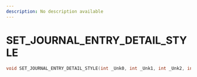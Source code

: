 ```yaml
---
description: No description available 
---
```


# SET_JOURNAL_ENTRY_DETAIL_STYLE

```cpp
void SET_JOURNAL_ENTRY_DETAIL_STYLE(int _Unk0, int _Unk1, int _Unk2, int _Unk3);
```